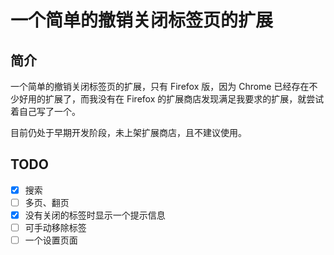 # 一个简单的撤销关闭标签页的扩展

## 简介

一个简单的撤销关闭标签页的扩展，只有 Firefox 版，因为 Chrome 已经存在不少好用的扩展了，而我没有在 Firefox 的扩展商店发现满足我要求的扩展，就尝试着自己写了一个。

目前仍处于早期开发阶段，未上架扩展商店，且不建议使用。

## TODO

- [x] 搜索
- [ ] 多页、翻页
- [x] 没有关闭的标签时显示一个提示信息
- [ ] 可手动移除标签
- [ ] 一个设置页面
